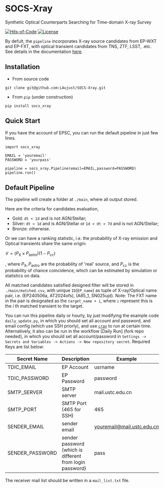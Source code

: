 # SOCS-Xray
Synthetic Optical Counterparts Searching for Time-domain X-ray Survey

[![Hits-of-Code](https://hitsofcode.com/github/LAujust/SOCS-Xray?branch=master)](https://hitsofcode.com/github/LAujust/SOCS-Xray/view?branch=master)
[![License](https://img.shields.io/badge/License-Apache_2.0-blue.svg)](https://opensource.org/licenses/Apache-2.0)

By defult, the `pipeline` incorporates X-ray source candidates from EP-WXT and EP-FXT, with optical transient candidates from TNS, ZTF, LSST, .etc. See details in the documentation [here](https://socs-xray.readthedocs.io/en/latest/).

## Installation

- From source code

```
git clone git@github.com:LAujust/SOCS-Xray.git
```

- From `pip` (under construction)

```
pip install socs_xray
```

## Quick Start

If you have the account of EPSC, you can run the default pipeline in just few lines. 

```
import socs_xray

EMAIL = 'youremail'
PASSWORD = 'yourpass'

pipeline = socs_xray.Pipeline(email=EMAIL,password=PASSWORD)
pipeline.run()
```

## Default Pipeline

The pipeline will create a folder at `./main`, where all output stored. 

Here are the criteria for candidates evaluation,

- Gold: `dt < 1d` and is not AGN/Stellar;
- Silver: `dt < 1d` and is AGN/Stellar or `1d < dt < 7d` and is not AGN/Stellar;
- Bronze: otherwise.

Or we can have a ranking statistic, i.e. the probability of X-ray emission and Optical transients share the same origin:

$\mathcal{L} = (P_{\mathrm{X}} \times P_{\mathrm{astro}})(1-P_{\mathrm{cc}})$

, where $P_{\mathrm{X}},P_{\mathrm{astro}}$ are the probability of 'real' source, and $P_{\mathrm{cc}}$ is the probability of chance coincidence, which can be estimated by simulation or statistics on data.


All matched candidates satisfied designed filter will be stored in `./main/matched.csv`, with unique `ID`(`EP_name`) as tuple of X-ray/Optical name pair, i.e. (EP240506a, AT2024ofs), (A85_1, SN025ujd). Note: The FXT name in the pair is designated as the `target_name + i`, where `i` represent this is the $i$ th matched transient to the target. 

You can run this pipeline daily or hourly, by just modifying the example code `daily_update.py`, in which you should set all account and password, and email config (which use SSH priorly), and use [`cron`](https://en.wikipedia.org/wiki/Cron) to run at certain time. Alternatively, it also can be run in the workflow [Daily Run] (fork repo needed), in which you should set all account/password in `Settings -> Secrets and Variables -> Actions -> New repository secret`. Required Keys are list below:

| Secret Name   | Description | Example |
|--------|-----|-------|
| TDIC_EMAIL  | EP Account  | usrname    |
| TDIC_PASSWORD    | EP Password  | password    |
| SMTP_SERVER| SMTP server  | mail.ustc.edu.cn    |
| SMTP_PORT  | SMTP Port (465 for SSH)  | 465    |
| SENDER_EMAIL  | sender email  | youremail@mail.ustc.edu.cn |
| SENDER_PASSWORD  | sender password (which is different from login password)  | pass |

The receiver mail list should be written in a `mail_list.txt` file. 
